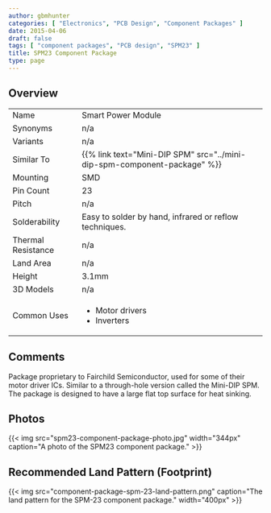 ```yaml
---
author: gbmhunter
categories: [ "Electronics", "PCB Design", "Component Packages" ]
date: 2015-04-06
draft: false
tags: [ "component packages", "PCB design", "SPM23" ]
title: SPM23 Component Package
type: page
---
```


## Overview


<table >
<tbody >
<tr >

<td >Name
</td>

<td >Smart Power Module
</td>
</tr>
<tr >

<td >Synonyms
</td>

<td >n/a
</td>
</tr>
<tr >

<td >Variants
</td>

<td >n/a
</td>
</tr>
<tr >
<td >Similar To</td>
<td >{{% link text="Mini-DIP SPM" src="../mini-dip-spm-component-package" %}}</td>
</tr>
<tr >
<td >Mounting</td>
<td >SMD</td>
</tr>
<tr >

<td >Pin Count
</td>

<td >23
</td>
</tr>
<tr >

<td >Pitch
</td>

<td >n/a
</td>
</tr>
<tr >

<td >Solderability
</td>

<td >Easy to solder by hand, infrared or reflow techniques.
</td>
</tr>
<tr >

<td >Thermal Resistance
</td>

<td >n/a
</td>
</tr>
<tr >

<td >Land Area
</td>

<td >n/a
</td>
</tr>
<tr >

<td >Height
</td>

<td >3.1mm
</td>
</tr>
<tr >

<td >3D Models
</td>

<td >n/a
</td>
</tr>
<tr >

<td >Common Uses
</td>

<td >
<ul>
<li>Motor drivers</li>
<li>Inverters</li>
</ul>
</td>
</tr>
</tbody>
</table>

## Comments

Package proprietary to Fairchild Semiconductor, used for some of their motor driver ICs. Similar to a through-hole version called the Mini-DIP SPM. The package is designed to have a large flat top surface for heat sinking.

## Photos

{{< img src="spm23-component-package-photo.jpg" width="344px" caption="A photo of the SPM23 component package."  >}}

## Recommended Land Pattern (Footprint)

{{< img src="component-package-spm-23-land-pattern.png" caption="The land pattern for the SPM-23 component package."  width="400px" >}}
